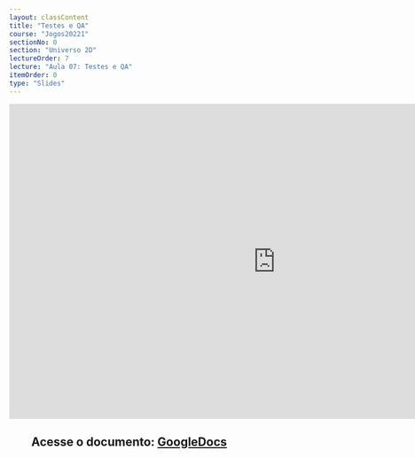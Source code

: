 ```yaml
---
layout: classContent
title: "Testes e QA"
course: "Jogos20221"
sectionNo: 0
section: "Universo 2D"
lectureOrder: 7
lecture: "Aula 07: Testes e QA"
itemOrder: 0
type: "Slides"
---
```


<iframe src="https://docs.google.com/presentation/d/e/2PACX-1vRV9QQbX_i2YIaGE-wtVaZcNket3BvQbKtuUoYiwtsYUHjWLMquJY40JOZ2mVY_rJ-RnOYOMNapcc1w/embed?start=false&loop=false&delayms=3000" frameborder="0" width="960" height="569" allowfullscreen="true" mozallowfullscreen="true" webkitallowfullscreen="true"></iframe>

## &nbsp;&nbsp;&nbsp;&nbsp;&nbsp;&nbsp;&nbsp;&nbsp;Acesse o documento: [GoogleDocs](https://docs.google.com/presentation/d/11gWx0Riy3wMcs9zWr5RZ5UCsiVrghph3QCj6dHz3gz4/edit?usp=sharing)
